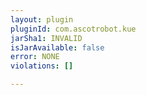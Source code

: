 ```yaml
---
layout: plugin
pluginId: com.ascotrobot.kue
jarSha1: INVALID
isJarAvailable: false
error: NONE
violations: []

---
```

